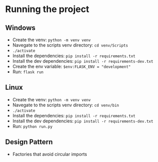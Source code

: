 # Running the project

## Windows
- Create the venv: `python -m venv venv`
- Navegate to the scripts venv directory: `cd venv/Scripts`
- `./activate`
- Install the dependencies: `pip install -r requirements.txt`
- Install the dev dependencies: `pip install -r requirements-dev.txt`
- Create the env variable: `$env:FLASK_ENV = "development"`
- Run: `flask run`

## Linux
- Create the venv: `python -m venv venv`
- Navegate to the scripts venv directory: `cd venv/bin`
- `./activate`
- Install the dependencies: `pip install -r requirements.txt`
- Install the dev dependencies: `pip install -r requirements-dev.txt`
- Run: `python run.py`

## Design Pattern
- Factories that avoid circular imports
